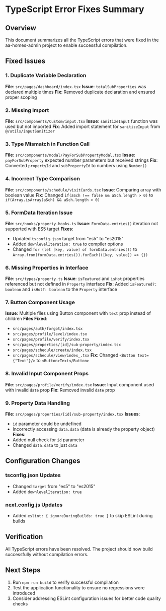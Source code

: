 # TypeScript Error Fixes Summary

## Overview
This document summarizes all the TypeScript errors that were fixed in the aa-homes-admin project to enable successful compilation.

## Fixed Issues

### 1. Duplicate Variable Declaration
**File**: `src/pages/dashboard/index.tsx`
**Issue**: `totalSubProperties` was declared multiple times
**Fix**: Removed duplicate declaration and ensured proper scoping

### 2. Missing Import
**File**: `src/components/Custom/input.tsx`
**Issue**: `sanitizeInput` function was used but not imported
**Fix**: Added import statement for `sanitizeInput` from `@/utils/inputSanitizer`

### 3. Type Mismatch in Function Call
**File**: `src/components/modal/PayForSubPropertyModal.tsx`
**Issue**: `payForSubProperty` expected number parameters but received strings
**Fix**: Converted `propertyId` and `subPropertyId` to numbers using `Number()`

### 4. Incorrect Type Comparison
**File**: `src/components/schedule/visitCards.tsx`
**Issue**: Comparing array with boolean value
**Fix**: Changed `if(aSch !== false && aSch.length > 0)` to `if(Array.isArray(aSch) && aSch.length > 0)`

### 5. FormData Iteration Issue
**File**: `src/hooks/property.hooks.ts`
**Issue**: `FormData.entries()` iteration not supported with ES5 target
**Fixes**:
- Updated `tsconfig.json` target from "es5" to "es2015"
- Added `downlevelIteration: true` to compiler options
- Changed `for (let [key, value] of formData.entries())` to `Array.from(formData.entries()).forEach(([key, value]) => {})`

### 6. Missing Properties in Interface
**File**: `src/types/property.ts`
**Issue**: `isFeatured` and `isHot` properties referenced but not defined in `Property` interface
**Fix**: Added `isFeatured?: boolean` and `isHot?: boolean` to the `Property` interface

### 7. Button Component Usage
**Issue**: Multiple files using Button component with `text` prop instead of children
**Files Fixed**:
- `src/pages/auth/forgot/index.tsx`
- `src/pages/profile/level/index.tsx`
- `src/pages/profile/verify/index.tsx`
- `src/pages/properties/[id]/sub-property/index.tsx`
- `src/pages/schedule/create/index.tsx`
- `src/pages/schedule/view/index_.tsx`
**Fix**: Changed `<Button text={"Text"}/>` to `<Button>Text</Button>`

### 8. Invalid Input Component Props
**File**: `src/pages/profile/verify/index.tsx`
**Issue**: Input component used with invalid `date` prop
**Fix**: Removed invalid `date` prop

### 9. Property Data Handling
**File**: `src/pages/properties/[id]/sub-property/index.tsx`
**Issues**:
- `id` parameter could be undefined
- Incorrectly accessing `data.data` (data is already the property object)
**Fixes**:
- Added null check for `id` parameter
- Changed `data.data` to just `data`

## Configuration Changes

### tsconfig.json Updates
- Changed `target` from "es5" to "es2015"
- Added `downlevelIteration: true`

### next.config.js Updates
- Added `eslint: { ignoreDuringBuilds: true }` to skip ESLint during builds

## Verification
All TypeScript errors have been resolved. The project should now build successfully without compilation errors.

## Next Steps
1. Run `npm run build` to verify successful compilation
2. Test the application functionality to ensure no regressions were introduced
3. Consider addressing ESLint configuration issues for better code quality checks